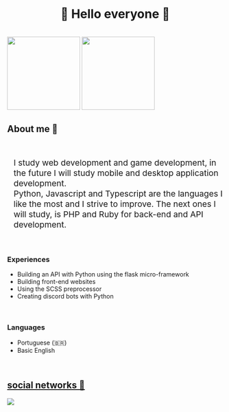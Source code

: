 <h1 align="center" style="font-weight: bold;">👋 Hello everyone 👋</h1>
<br/>

<div style="display: inline-block" align="center">
  
  <img height="170em" src="https://github-readme-stats.vercel.app/api?username=mr-soulfox&show_icons=true&theme=dracula&include_all_commits=true&count_private=true" />
  <img height="170em" src="https://github-readme-stats.vercel.app/api/top-langs/?username=mr-soulfox&layout=compact&langs_count=16&theme=dracula" />
</div>
<br/>

<h2 style="font-weight: bold;">About me 📝</h2>
<br/>

<p style="margin-left: 15px; font-size: 1.2rem;">
I study web development and game development, in the future I will study mobile and desktop application development. <br/>
Python, Javascript and Typescript are the languages I like the most and I strive to improve. The next ones I will study, is PHP and Ruby for back-end and API development.
</p>
<br/>

<h3 style="font-weight: bold;">Experiences</h3>

- Building an API with Python using the flask micro-framework <br/>
- Building front-end websites <br/>
- Using the SCSS preprocessor <br/>
- Creating discord bots with Python 
<br/>

### Languages

- Portuguese (🇧🇷) <br/>
- Basic English <br/>
<br/>

<h2 style="font-weight: bold;">
<a href="https://linktr.ee/soulfox" target="_blank">social networks 📱</a>
</h2>

<img align="center" src="https://github.com/mr-soulfox/mr-soulfox/blob/output/contribution-grid-snake.svg" />

<!-- is a ✨ _special_ ✨ repository because its `README.md` (this file) appears on your GitHub profile.

Here are some ideas to get you started:

- 🔭 I’m currently working on ...
- 🌱 I’m currently learning ...
- 👯 I’m looking to collaborate on ...
- 🤔 I’m looking for help with ...
- 💬 Ask me about ...
- 📫 How to reach me: ...
- 😄 Pronouns: ...
- ⚡ Fun fact: ...
-->
